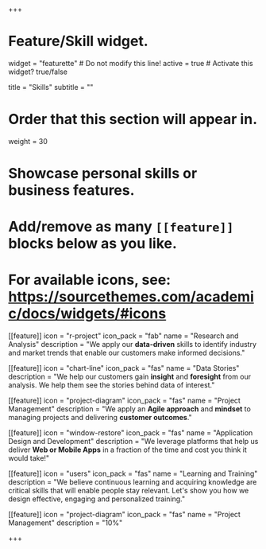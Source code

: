 +++
# Feature/Skill widget.
widget = "featurette"  # Do not modify this line!
active = true  # Activate this widget? true/false

title = "Skills"
subtitle = ""

# Order that this section will appear in.
weight = 30

# Showcase personal skills or business features.
# 
# Add/remove as many `[[feature]]` blocks below as you like.
# 
# For available icons, see: https://sourcethemes.com/academic/docs/widgets/#icons

[[feature]]
  icon = "r-project"
  icon_pack = "fab"
  name = "Research and Analysis"
  description = "We apply our **data-driven** skills to identify industry and market trends that enable our customers make informed decisions."
  
[[feature]]
  icon = "chart-line"
  icon_pack = "fas"
  name = "Data Stories"
  description = "We help our customers gain **insight** and **foresight** from our analysis. We help them see the stories behind data of interest."  
  
[[feature]]
  icon = "project-diagram"
  icon_pack = "fas"
  name = "Project Management"
  description = "We apply an **Agile approach** and **mindset** to managing projects and delivering **customer outcomes**."
  
[[feature]]
  icon = "window-restore"
  icon_pack = "fas"
  name = "Application Design and Development"
  description = "We leverage platforms that help us deliver **Web or Mobile Apps** in a fraction of the time and cost you think it would take!"
  
[[feature]]
  icon = "users"
  icon_pack = "fas"
  name = "Learning and Training"
  description = "We believe continuous learning and acquiring knowledge are critical skills that will enable people stay relevant. Let's show you how we design effective, engaging and personalized training."
  
[[feature]]
  icon = "project-diagram"
  icon_pack = "fas"
  name = "Project Management"
  description = "10%"

+++
